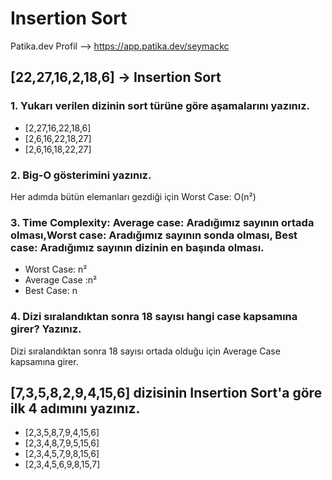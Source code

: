# Insertion Sort
Patika.dev Profil --> https://app.patika.dev/seymackc

##  [22,27,16,2,18,6] -> Insertion Sort 

### 1. Yukarı verilen dizinin sort türüne göre aşamalarını yazınız.
* [2,27,16,22,18,6]
* [2,6,16,22,18,27]
* [2,6,16,18,22,27]

### 2. Big-O gösterimini yazınız.
Her adımda bütün elemanları gezdiği için Worst Case: O(n²)

### 3. Time Complexity: Average case: Aradığımız sayının ortada olması,Worst case: Aradığımız sayının sonda olması, Best case: Aradığımız sayının dizinin en başında olması.
* Worst Case: n²
* Average Case :n²
* Best Case: n

### 4. Dizi sıralandıktan sonra 18 sayısı hangi case kapsamına girer? Yazınız.
Dizi sıralandıktan sonra 18 sayısı ortada olduğu için Average Case kapsamına girer.

## [7,3,5,8,2,9,4,15,6] dizisinin Insertion Sort'a göre ilk 4 adımını yazınız.
* [2,3,5,8,7,9,4,15,6]
* [2,3,4,8,7,9,5,15,6]
* [2,3,4,5,7,9,8,15,6]
* [2,3,4,5,6,9,8,15,7]

